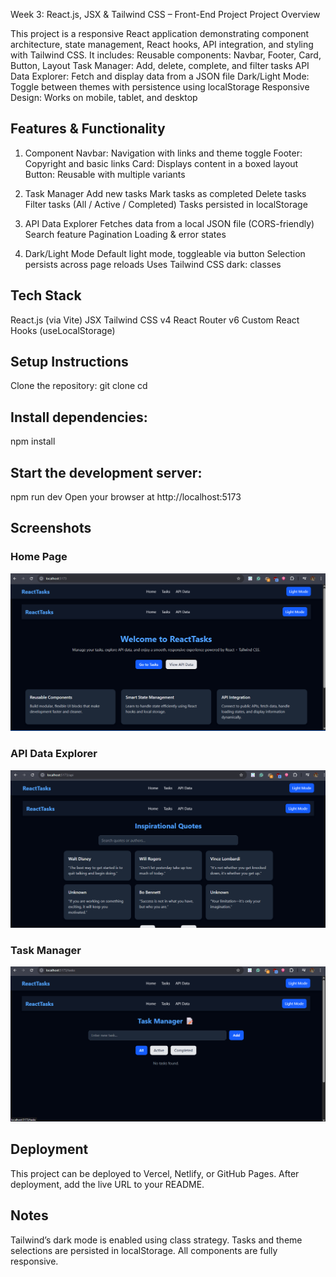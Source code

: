 Week 3: React.js, JSX & Tailwind CSS – Front-End Project
Project Overview

This project is a responsive React application demonstrating component architecture, state management, React hooks, API integration, and styling with Tailwind CSS.
It includes:
Reusable components: Navbar, Footer, Card, Button, Layout
Task Manager: Add, delete, complete, and filter tasks
API Data Explorer: Fetch and display data from a JSON file
Dark/Light Mode: Toggle between themes with persistence using localStorage
Responsive Design: Works on mobile, tablet, and desktop

## Features & Functionality
1. Component
Navbar: Navigation with links and theme toggle
Footer: Copyright and basic links
Card: Displays content in a boxed layout
Button: Reusable with multiple variants

2. Task Manager
Add new tasks
Mark tasks as completed
Delete tasks
Filter tasks (All / Active / Completed)
Tasks persisted in localStorage

3. API Data Explorer
Fetches data from a local JSON file (CORS-friendly)
Search feature
Pagination
Loading & error states

4. Dark/Light Mode
Default light mode, toggleable via button
Selection persists across page reloads
Uses Tailwind CSS dark: classes

## Tech Stack
React.js (via Vite)
JSX
Tailwind CSS v4
React Router v6
Custom React Hooks (useLocalStorage)

## Setup Instructions
Clone the repository:
git clone <your-repo-url>
cd <repo-folder>

## Install dependencies:
npm install

## Start the development server:
npm run dev
Open your browser at http://localhost:5173

## Screenshots
### Home Page
![Home Page](screenshots/home.png)

### API Data Explorer
![API Data Explorer](screenshots/api.png)

### Task Manager
![Task Manager](screenshots/task.png)


## Deployment
This project can be deployed to Vercel, Netlify, or GitHub Pages. After deployment, add the live URL to your README.

## Notes

Tailwind’s dark mode is enabled using class strategy.
Tasks and theme selections are persisted in localStorage.
All components are fully responsive.